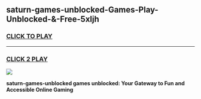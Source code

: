 
## saturn-games-unblocked-Games-Play-Unblocked-&-Free-5xljh
<h3>
<a href="https://premium76.site?title=saturn-games-unblocked&ref=24A">CLICK TO PLAY</a></h3>
<hr>

<h3>
<a href="https://premium76.site?title=saturn-games-unblocked&ref=24A">CLICK 2 PLAY</a>
  
</h3>

<a href="https://premium76.site?title=saturn-games-unblocked&ref=24A"><img src="https://clearcache.store/games.png"></a>


**saturn-games-unblocked games unblocked: Your Gateway to Fun and Accessible Online Gaming**
